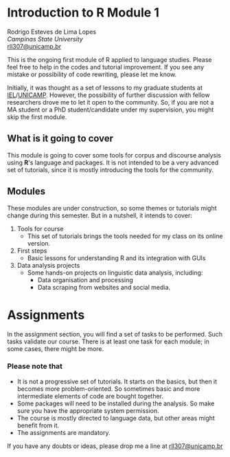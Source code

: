# Introduction to R Module 1

Rodrigo Esteves de Lima Lopes \
*Campinas State University* \
[rll307@unicamp.br](mailto:rll307@unicamp.br)

This is the ongoing first module of R applied to language studies. Please feel free to help in the codes and tutorial improvement. If you see any mistake or possibility of code rewriting, please let me know. 

Initially, it was thought as a set of lessons to my graduate students at [IEL](http://www.iel.unicamp.br)/[UNICAMP](https://www.unicamp.br/unicamp/). However, the possibility of further discussion with fellow researchers drove me to let it open to the community. So, if you are not a MA student or a PhD student/candidate under my supervision, you might skip the first module. 

## What is it going to cover

This module is going to cover some tools for corpus and discourse analysis using **R**'s language and packages. It is not intended to be a very advanced set of tutorials, since it is mostly introducing the tools for the community. 

## Modules

These modules are under construction, so some themes or tutorials might change during this semester. But in a nutshell, it intends to cover:

1. Tools for course
     * This set of tutorials brings the tools needed for my class on its online version.
1. First steps
     * Basic lessons for understanding R and its integration with GUIs
1. Data analysis projects
     * Some hands-on projects on linguistic data analysis, including:
        * Data organisation and processing
        * Data scraping from websites and social media. 
        
# Assignments

In the assignment section, you will find a set of tasks to be performed. Such tasks validate our course. There is at least one task for each module; in some cases, there might be more. 

### Please note that

- It is not a progressive set of tutorials. It starts on the basics, but then it becomes more problem-oriented. So sometimes basic and more intermediate elements of code are bought together. 
- Some packages will need to be installed during the analysis. So make sure you have the appropriate system permission.
- The course is mostly directed to language data, but other areas might benefit from it. 
- The assignments are mandatory. 

If you have any doubts or ideas, please drop me a line at [rll307@unicamp.br](mailto:rll307@unicamp.br)


























































